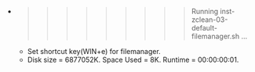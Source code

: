 * >>>>>>>>> Running inst-zclean-03-default-filemanager.sh ...
  * Set shortcut key(WIN+e) for filemanager.
  * Disk size = 6877052K. Space Used = 8K. Runtime = 00:00:00:01.
